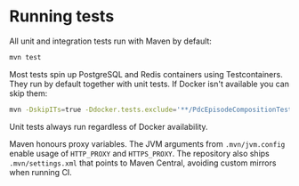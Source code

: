 # Running tests

All unit and integration tests run with Maven by default:

```bash
mvn test
```

Most tests spin up PostgreSQL and Redis containers using Testcontainers.
They run by default together with unit tests. If Docker isn't available you can skip them:

```bash
mvn -DskipITs=true -Ddocker.tests.exclude='**/PdcEpisodeCompositionTest.*' test
```

Unit tests always run regardless of Docker availability.

Maven honours proxy variables. The JVM arguments from `.mvn/jvm.config` enable usage of `HTTP_PROXY` and `HTTPS_PROXY`.
The repository also ships `.mvn/settings.xml` that points to Maven Central, avoiding custom mirrors when running CI.
